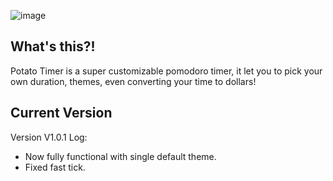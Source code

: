 ![image](https://github.com/the2cguy/potatotimer/assets/162902917/52cbb32b-5809-42a4-af94-1410615b4bba)
## What's this?!
Potato Timer is a super customizable pomodoro timer, it let you to pick your own duration, themes, even converting your time to dollars!
## Current Version
Version V1.0.1
Log: 
- Now fully functional with single default theme.
- Fixed fast tick.

